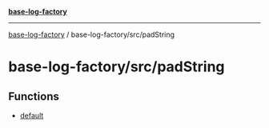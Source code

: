 [**base-log-factory**](../../../index.md)

***

[base-log-factory](../../../index.md) / base-log-factory/src/padString

# base-log-factory/src/padString

## Functions

- [default](functions/default.md)
